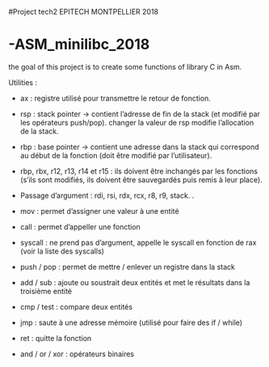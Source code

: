#Project tech2 EPITECH MONTPELLIER 2018
# -ASM_minilibc_2018
the goal of this project is to create some functions of library C in Asm.

Utilities :

- ax : registre utilisé pour transmettre le retour de fonction.

- rsp : stack pointer -> contient l’adresse de fin de la stack (et modifié par les opérateurs push/pop).
changer la valeur de rsp modifie l’allocation de la stack.

- rbp : base pointer -> contient une adresse dans la stack qui correspond au début de la fonction
(doit être modifié par l’utilisateur).

- rbp, rbx, r12, r13, r14 et r15 : ils doivent être inchangés par les fonctions
(s’ils sont modifiés, ils doivent être sauvegardés puis remis à leur place).

- Passage d’argument : rdi, rsi, rdx, rcx, r8, r9, stack. .


- mov : permet d’assigner une valeur à une entité
- call : permet d’appeller une fonction
- syscall : ne prend pas d’argument, appelle le syscall en fonction de rax (voir la liste des syscalls)
- push / pop : permet de mettre / enlever un registre dans la stack
- add / sub : ajoute ou soustrait deux entités et met le résultats dans la troisième entité
- cmp / test : compare deux entités
- jmp : saute à une adresse mémoire (utilisé pour faire des if / while)
- ret : quitte la fonction
- and / or / xor : opérateurs binaires
